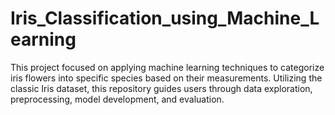 # Iris_Classification_using_Machine_Learning
This project focused on applying machine learning techniques to categorize iris flowers into specific species based on their measurements. Utilizing the classic Iris dataset, this repository guides users through data exploration, preprocessing, model development, and evaluation.
